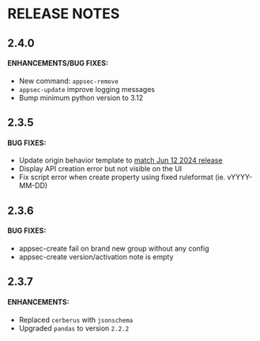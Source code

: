 # RELEASE NOTES

## 2.4.0

#### ENHANCEMENTS/BUG FIXES:

- New command: `appsec-remove`
- `appsec-update` improve logging messages
- Bump minimum python version to 3.12

## 2.3.5

#### BUG FIXES:

- Update origin behavior template to [match Jun 12 2024 release](https://techdocs.akamai.com/property-mgr/changelog)
- Display API creation error but not visible on the UI
- Fix script error when create property using fixed ruleformat (ie. vYYYY-MM-DD)

## 2.3.6

#### BUG FIXES:

- appsec-create fail on brand new group without any config
- appsec-create version/activation note is empty

## 2.3.7

#### ENHANCEMENTS:

- Replaced `cerberus` with `jsonschema`
- Upgraded `pandas` to version `2.2.2`
